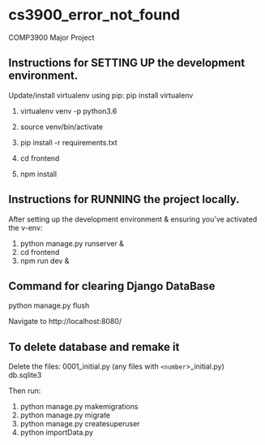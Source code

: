 # cs3900_error_not_found
COMP3900 Major Project

## Instructions for SETTING UP the development environment.
Update/install virtualenv using pip: pip install virtualenv

1. virtualenv venv -p python3.6
2. source venv/bin/activate
3. pip install -r requirements.txt

4. cd frontend
5. npm install


## Instructions for RUNNING the project locally.
After setting up the development environment & ensuring you've activated the v-env:

1. python manage.py runserver &
2. cd frontend
3. npm run dev &

## Command for clearing Django DataBase
python manage.py flush

Navigate to http://localhost:8080/

## To delete database and remake it

Delete the files:
0001_initial.py (any files with `<number`>\_initial.py)  
db.sqlite3

Then run:
1. python manage.py makemigrations 
2. python manage.py migrate 
3. python manage.py createsuperuser
4. python importData.py
